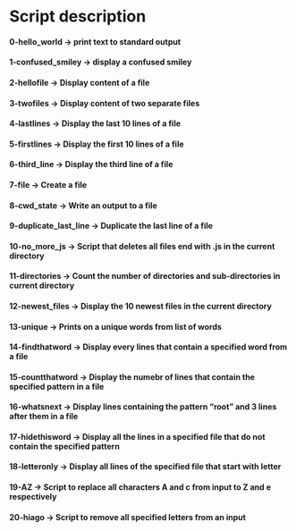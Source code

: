 # Script description
#### 0-hello_world -> print text to standard output
#### 1-confused_smiley -> display a confused smiley
#### 2-hellofile -> Display content of a file
#### 3-twofiles -> Display content of two separate files
#### 4-lastlines -> Display the last 10 lines of a file
#### 5-firstlines -> Display the first 10 lines of a file
#### 6-third_line -> Display the third line of a file
#### 7-file -> Create a file
#### 8-cwd_state -> Write an output to a file
#### 9-duplicate_last_line -> Duplicate the last line of a file
#### 10-no_more_js -> Script that deletes all files end with .js in the current directory
#### 11-directories -> Count the number of directories and sub-directories in current directory
#### 12-newest_files -> Display the 10 newest files in the current directory
#### 13-unique -> Prints on a unique words from list of words
#### 14-findthatword -> Display every lines that contain a specified word from a file 
#### 15-countthatword -> Display the numebr of lines that contain the specified pattern in a file
#### 16-whatsnext -> Display lines containing the pattern “root” and 3 lines after them in a file
#### 17-hidethisword -> Display all the lines in a specified file that do not contain the specified pattern
#### 18-letteronly -> Display all lines of the specified file that start with letter
#### 19-AZ -> Script to replace all characters A and c from input to Z and e respectively
#### 20-hiago -> Script to remove all specified letters from an input
